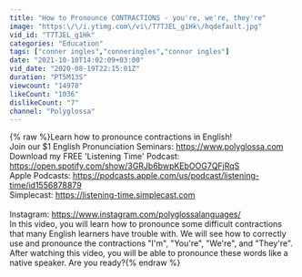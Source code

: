 ```yaml
---
title: "How to Pronounce CONTRACTIONS - you're, we're, they're"
image: "https:\/\/i.ytimg.com\/vi\/T7TJEL_g1Hk\/hqdefault.jpg"
vid_id: "T7TJEL_g1Hk"
categories: "Education"
tags: ["conner ingles","conneringles","connor ingles"]
date: "2021-10-10T14:02:09+03:00"
vid_date: "2020-08-19T22:15:01Z"
duration: "PT5M13S"
viewcount: "14978"
likeCount: "1036"
dislikeCount: "7"
channel: "Polyglossa"
---
```

{% raw %}Learn how to pronounce contractions in English!<br />Join our $1 English Pronunciation Seminars: <a rel="nofollow" target="blank" href="https://www.polyglossa.com">https://www.polyglossa.com</a><br />Download my FREE 'Listening Time' Podcast: <a rel="nofollow" target="blank" href="https://open.spotify.com/show/3GRJb6bwpKEbOOG7QFjRqS">https://open.spotify.com/show/3GRJb6bwpKEbOOG7QFjRqS</a><br />Apple Podcasts: <a rel="nofollow" target="blank" href="https://podcasts.apple.com/us/podcast/listening-time/id1556878879">https://podcasts.apple.com/us/podcast/listening-time/id1556878879</a><br />Simplecast: <a rel="nofollow" target="blank" href="https://listening-time.simplecast.com">https://listening-time.simplecast.com</a><br /><br />Instagram:  <a rel="nofollow" target="blank" href="https://www.instagram.com/polyglossalanguages/">https://www.instagram.com/polyglossalanguages/</a><br />In this video, you will learn how to pronounce some difficult contractions that many English learners have trouble with. We will see how to correctly use and pronounce the contractions &quot;I'm&quot;, &quot;You're&quot;, &quot;We're&quot;, and &quot;They're&quot;. After watching this video, you will be able to pronounce these words like a native speaker. Are you ready?{% endraw %}

